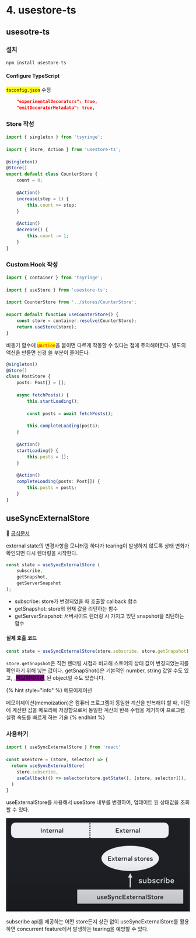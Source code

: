 # 4. usestore-ts

## usesotre-ts

### 설치

```bash
npm install usestore-ts
```

#### Configure TypeScript

<mark style="background-color:yellow;">`tsconfig.json`</mark> 수정

```json
    "experimentalDecorators": true,
    "emitDecoratorMetadata": true,
```



### Store 작성

```typescript
import { singleton } from 'tsyringe';

import { Store, Action } from 'usestore-ts';

@singleton()
@Store()
export default class CounterStore {
	count = 0;
	
	@Action()
	increase(step = 1) {
		this.count += step;
	}
	
	@Action()
	decrease() {
		this.count -= 1;
	}
}
```

### Custom Hook 작성

```typescript
import { container } from 'tsyringe';

import { useStore } from 'usestore-ts';

import CounterStore from '../stores/CounterStore';

export default function useCounterStore() {
	const store = container.resolve(CounterStore);
	return useStore(store);
}
```



비동기 함수에 <mark style="color:red;">`@Action`</mark>을 붙이면 다르게 작동할 수 있다는 점에 주의해야한다. 별도의 액션을 만들면 신경 쓸 부분이 줄어든다.

```typescript
@singleton()
@Store()
class PostStore {
	posts: Post[] = [];
	
	async fetchPosts() {
		this.startLoading();
	
		const posts = await fetchPosts();

		this.completeLoading(posts);
	}
	
	@Action()
	startLoading() {
		this.posts = [];
	}
	
	@Action()
	completeLoading(posts: Post[]) {
		this.posts = posts;
	}
}
```

## useSyncExternalStore

📎 [공식문서](https://react.dev/reference/react/useSyncExternalStore)

external state의 변경사항을 모니터링 하다가 tearing이 발생하지 않도록 상태 변화가 확인되면 다시 렌더링을 시작한다.

```typescript
const state = useSyncExternalStore (
    subscribe,
    getSnapshot,
    getServerSnapshot
);
```

* subscribe: store가 변경되었을 때 호출할 callback 함수
* getSnapshot: store의 현재 값을 리턴하는 함수
* getServerSnapshot: 서버사이드 렌더링 시 가지고 있던 snapshot을 리턴하는 함수

#### 실제 호출 코드

```typescript
const state = useSyncExternalStore(store.subscribe, store.getSnapshot);
```

`store.getSnapshot`은 직전 렌더링 시점과 비교해 스토어의 상태 값이 변경되었는지를 확인하기 위해 넣는 값이다. getSnapShot()은 기본적인 number, string 값일 수도 있고, _<mark style="background-color:purple;">메모이제이션</mark>_된 object일 수도 있습니다.

{% hint style="info" %}
메모이제이션

메모이제이션(memoization)은 컴퓨터 프로그램이 동일한 계산을 반복해야 할 때, 이전에 계산한 값을 메모리에 저장함으로써 동일한 계산의 반복 수행을 제거하여 프로그램 실행 속도를 빠르게 하는 기술
{% endhint %}



### 사용하기

```typescript
import { useSyncExternalStore } from 'react'

const useStore = (store, selector) => {
  return useSyncExternalStore(
    store.subscribe,
    useCallback(() => selector(store.getState(), [store, selector])),
  )
}
```

useExternalStore를 사용해서 useStore 내부를 변경하여, 업데이트 된 상태값을 조회할 수 있다.

![](<../../.gitbook/assets/image (2).png>)

subscribe api를 제공하는 어떤 store든지 상관 없이 useSyncExternalStore를 활용하면 concurrent feature에서 발생하는 tearing을 예방할 수 있다.
